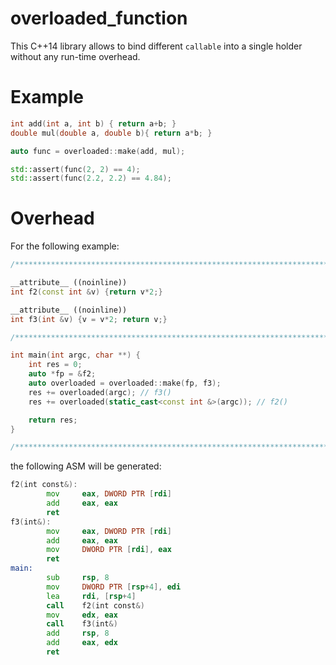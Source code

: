 overloaded_function
=========

This C++14 library allows to bind different `callable` into a single holder without any run-time overhead.

Example
=========
```cpp
int add(int a, int b) { return a+b; }
double mul(double a, double b){ return a*b; }

auto func = overloaded::make(add, mul);

std::assert(func(2, 2) == 4);
std::assert(func(2.2, 2.2) == 4.84);
```

Overhead
=========
For the following example:
```cpp
/***************************************************************************/

__attribute__ ((noinline))
int f2(const int &v) {return v*2;}

__attribute__ ((noinline))
int f3(int &v) {v = v*2; return v;}

/***************************************************************************/

int main(int argc, char **) {
    int res = 0;
    auto *fp = &f2;
    auto overloaded = overloaded::make(fp, f3);
    res += overloaded(argc); // f3()
    res += overloaded(static_cast<const int &>(argc)); // f2()

    return res;
}

/***************************************************************************/
```
the following ASM will be generated:
```asm
f2(int const&):
        mov     eax, DWORD PTR [rdi]
        add     eax, eax
        ret
f3(int&):
        mov     eax, DWORD PTR [rdi]
        add     eax, eax
        mov     DWORD PTR [rdi], eax
        ret
main:
        sub     rsp, 8
        mov     DWORD PTR [rsp+4], edi
        lea     rdi, [rsp+4]
        call    f2(int const&)
        mov     edx, eax
        call    f3(int&)
        add     rsp, 8
        add     eax, edx
        ret
```
